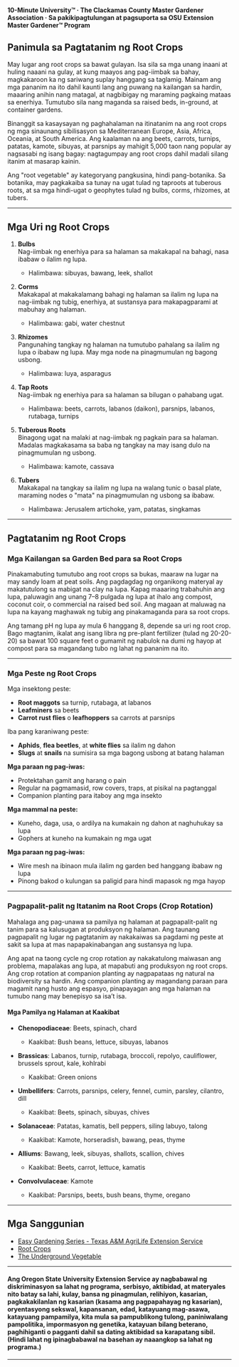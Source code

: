 #### 10-Minute University™ · The Clackamas County Master Gardener Association · Sa pakikipagtulungan at pagsuporta sa OSU Extension Master Gardener™ Program

## Panimula sa Pagtatanim ng Root Crops

May lugar ang root crops sa bawat gulayan. Isa sila sa mga unang inaani at huling naaani na gulay, at kung maayos ang pag-iimbak sa bahay, magkakaroon ka ng sariwang suplay hanggang sa taglamig. Mainam ang mga pananim na ito dahil kaunti lang ang puwang na kailangan sa hardin, maaaring anihin nang matagal, at nagbibigay ng maraming pagkaing mataas sa enerhiya. Tumutubo sila nang maganda sa raised beds, in-ground, at container gardens.

Binanggit sa kasaysayan ng paghahalaman na itinatanim na ang root crops ng mga sinaunang sibilisasyon sa Mediterranean Europe, Asia, Africa, Oceania, at South America. Ang kaalaman na ang beets, carrots, turnips, patatas, kamote, sibuyas, at parsnips ay mahigit 5,000 taon nang popular ay nagsasabi ng isang bagay: nagtagumpay ang root crops dahil madali silang itanim at masarap kainin.

Ang "root vegetable" ay kategoryang pangkusina, hindi pang-botanika. Sa botanika, may pagkakaiba sa tunay na ugat tulad ng taproots at tuberous roots, at sa mga hindi-ugat o geophytes tulad ng bulbs, corms, rhizomes, at tubers.

---

## Mga Uri ng Root Crops

1. **Bulbs**  
   Nag-iimbak ng enerhiya para sa halaman sa makakapal na bahagi, nasa ibabaw o ilalim ng lupa.  
   - Halimbawa: sibuyas, bawang, leek, shallot

2. **Corms**  
   Makakapal at makakalamang bahagi ng halaman sa ilalim ng lupa na nag-iimbak ng tubig, enerhiya, at sustansya para makapagparami at mabuhay ang halaman.  
   - Halimbawa: gabi, water chestnut

3. **Rhizomes**  
   Pangunahing tangkay ng halaman na tumutubo pahalang sa ilalim ng lupa o ibabaw ng lupa. May mga node na pinagmumulan ng bagong usbong.  
   - Halimbawa: luya, asparagus

4. **Tap Roots**  
   Nag-iimbak ng enerhiya para sa halaman sa bilugan o pahabang ugat.  
   - Halimbawa: beets, carrots, labanos (daikon), parsnips, labanos, rutabaga, turnips

5. **Tuberous Roots**  
   Binagong ugat na malaki at nag-iimbak ng pagkain para sa halaman. Madalas magkakasama sa baba ng tangkay na may isang dulo na pinagmumulan ng usbong.  
   - Halimbawa: kamote, cassava

6. **Tubers**  
   Makakapal na tangkay sa ilalim ng lupa na walang tunic o basal plate, maraming nodes o "mata" na pinagmumulan ng usbong sa ibabaw.  
   - Halimbawa: Jerusalem artichoke, yam, patatas, singkamas

---

## Pagtatanim ng Root Crops

### Mga Kailangan sa Garden Bed para sa Root Crops

Pinakamabuting tumutubo ang root crops sa bukas, maaraw na lugar na may sandy loam at peat soils. Ang pagdagdag ng organikong materyal ay makatutulong sa mabigat na clay na lupa. Kapag maaaring trabahuhin ang lupa, paluwagin ang unang 7–8 pulgada ng lupa at ihalo ang compost, coconut coir, o commercial na raised bed soil. Ang magaan at maluwag na lupa na kayang maghawak ng tubig ang pinakamaganda para sa root crops.

Ang tamang pH ng lupa ay mula 6 hanggang 8, depende sa uri ng root crop. Bago magtanim, ikalat ang isang libra ng pre-plant fertilizer (tulad ng 20-20-20) sa bawat 100 square feet o gumamit ng nabulok na dumi ng hayop at compost para sa magandang tubo ng lahat ng pananim na ito.

---

### Mga Peste ng Root Crops

Mga insektong peste:
- **Root maggots** sa turnip, rutabaga, at labanos
- **Leafminers** sa beets
- **Carrot rust flies** o **leafhoppers** sa carrots at parsnips

Iba pang karaniwang peste:
- **Aphids**, **flea beetles**, at **white flies** sa ilalim ng dahon
- **Slugs** at **snails** na sumisira sa mga bagong usbong at batang halaman

**Mga paraan ng pag-iwas:**
- Protektahan gamit ang harang o pain
- Regular na pagmamasid, row covers, traps, at pisikal na pagtanggal
- Companion planting para itaboy ang mga insekto

**Mga mammal na peste:**
- Kuneho, daga, usa, o ardilya na kumakain ng dahon at naghuhukay sa lupa
- Gophers at kuneho na kumakain ng mga ugat

**Mga paraan ng pag-iwas:**
- Wire mesh na ibinaon mula ilalim ng garden bed hanggang ibabaw ng lupa
- Pinong bakod o kulungan sa paligid para hindi mapasok ng mga hayop

---

### Pagpapalit-palit ng Itatanim na Root Crops (Crop Rotation)

Mahalaga ang pag-unawa sa pamilya ng halaman at pagpapalit-palit ng tanim para sa kalusugan at produksyon ng halaman. Ang taunang pagpapalit ng lugar ng pagtatanim ay nakakaiwas sa pagdami ng peste at sakit sa lupa at mas napapakinabangan ang sustansya ng lupa.

Ang apat na taong cycle ng crop rotation ay nakakatulong maiwasan ang problema, mapalakas ang lupa, at mapabuti ang produksyon ng root crops. Ang crop rotation at companion planting ay nagpapataas ng natural na biodiversity sa hardin. Ang companion planting ay magandang paraan para magamit nang husto ang espasyo, pinapayagan ang mga halaman na tumubo nang may benepisyo sa isa’t isa.

#### Mga Pamilya ng Halaman at Kaakibat

- **Chenopodiaceae**: Beets, spinach, chard  
  - Kaakibat: Bush beans, lettuce, sibuyas, labanos

- **Brassicas**: Labanos, turnip, rutabaga, broccoli, repolyo, cauliflower, brussels sprout, kale, kohlrabi  
  - Kaakibat: Green onions

- **Umbellifers**: Carrots, parsnips, celery, fennel, cumin, parsley, cilantro, dill  
  - Kaakibat: Beets, spinach, sibuyas, chives

- **Solanaceae**: Patatas, kamatis, bell peppers, siling labuyo, talong  
  - Kaakibat: Kamote, horseradish, bawang, peas, thyme

- **Alliums**: Bawang, leek, sibuyas, shallots, scallion, chives  
  - Kaakibat: Beets, carrot, lettuce, kamatis

- **Convolvulaceae**: Kamote  
  - Kaakibat: Parsnips, beets, bush beans, thyme, oregano

---

## Mga Sanggunian

- [Easy Gardening Series - Texas A&M AgriLife Extension Service](https://aggie-horticulture.tamu.edu/vegetable/easy-gardening-series/)
- [Root Crops](https://ag.umass.edu/sites/ag.umass.edu/files/fact-sheets/pdf/root_crops.pdf)
- [The Underground Vegetable](https://washingtoncountymastergardeners.org/wp-content/uploads/2024/04/Root-Crops-Vegetable-Underground.pdf)

---

#### Ang Oregon State University Extension Service ay nagbabawal ng diskriminasyon sa lahat ng programa, serbisyo, aktibidad, at materyales nito batay sa lahi, kulay, bansa ng pinagmulan, relihiyon, kasarian, pagkakakilanlan ng kasarian (kasama ang pagpapahayag ng kasarian), oryentasyong sekswal, kapansanan, edad, katayuang mag-asawa, katayuang pampamilya, kita mula sa pampublikong tulong, paniniwalang pampolitika, impormasyon ng genetika, katayuan bilang beterano, paghihiganti o pagganti dahil sa dating aktibidad sa karapatang sibil. (Hindi lahat ng ipinagbabawal na basehan ay naaangkop sa lahat ng programa.)
---
